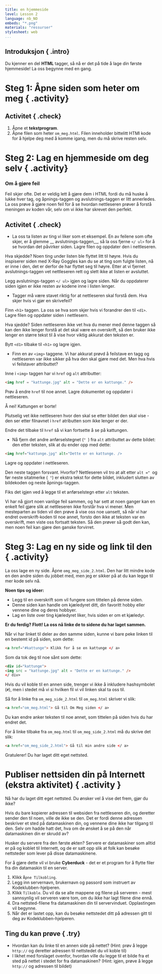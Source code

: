 ```yaml
---
title: en hjemmeside
level: Lesson 2
language: nb_NO
embeds: "*.png"
materials: "ressurser"
stylesheet: web
...
```


## Introduksjon { .intro}

Du kjenner en del __HTML__ tagger, så nå er det på tide å lage din første hjemmeside! La oss begynne med en gang.

# Steg 1: Åpne siden som heter om meg { .activity}

## Activitet { .check}

1. Åpne et __tekstprogram__. 
2. Åpne filen som heter `om_meg.html`. Filen inneholder bittelitt HTMl kode for å hjelpe deg med å komme igang, men du må skrive resten selv.


# Steg 2: Lag en hjemmeside om deg selv { .activity}

### Om å gjøre feil

Feil skjer ofte. Det er veldig lett å gjøre dem i HTML fordi du må huske å lukke hver tag, og åpnings-taggen og avslutnings-taggen er litt annerledes. La oss prøve å gjøre noen feil for å se hvordan nettleseren prøver å forstå meningen av koden vår, selv om vi ikke har skrevet den perfekt.

## Activitet { .check}

+ La oss ta listen av ting vi liker som et eksempel. En av feilene som ofte skjer, er å glemme __ avslutnings-taggen__, så la oss fjerne `</ ul>` for å se hvordan det påvirker siden. Lagre filen og oppdater den i nettleseren.

Hva skjedde? Noen ting under listen ble flyttet litt til høyre. Hvis du inspiserer siden med X-Ray Goggles kan du se at ting som fulgte listen, nå er inne i den, det er derfor de har flyttet seg til høyre. Etter at vi fjernet avslutnings-taggen vet nettleseren rett og slett ikke at listen er avsluttet.

Legg avslutnings-taggen `</ ul>` igjen og lagre siden. Når du oppdaterer siden igjen er ikke resten av kodene inne i listen lenger.

+ Tagger må være stavet riktig for at nettleseren skal forstå dem. Hva skjer hvis vi gjør en skrivefeil?

Finn `<h1>` taggen. La oss se hva som skjer hvis vi forandrer den til `<d1>`. Lagre filen og oppdater siden i nettlesern. 

Hva sjedde? Siden nettleseren ikke vet hva du mener med denne taggen så kan den ikke lenger forstå at det skal være en overskrift, så den bruker ikke lenger en større tekst til å vise hvor viktig akkurat den teksten er.

Bytt `<d1>` tilbake til `<h1>` og lagre igjen.


+ Finn en av `<img>` taggene. Vi har akkurat prøvd å feilstave en tagg og nettleseren var ikke sikker på hva den skal gjøre med det. Men hva hvis vi feilstaver attributtet?

Inne i `<img>` taggen har vi `href` og `alt` attributter:

```HTML
<img href = "kattunge.jpg" alt = "Dette er en kattunge." />
```

Prøv å endre `href` til noe annet. Lagre dokumentet og oppdater i nettleseren.

Å nei! Kattungen er borte!

Plutselig vet ikke nettleseren hvor den skal se etter bildet den skal vise - den ser etter filnavnet i `href` atributten som ikke lenger er der.

Endre det tilbake til `href` så vi kan fortsette å se på kattungen.

+ Nå fjern det andre anførselstegnet (`" `) fra `alt` attributtet av dette bildet: den etter teksten, slik at du ender opp med dette:

```HTML
<img href="kattunge.jpg" alt="Dette er en kattunge. />
```

Lagre og oppdater i nettleseren.

Den neste taggen forsvant. Hvorfor? Nettleseren vil tro at alt etter `alt =" `og før neste sitatmerke (` "`) er ekstra tekst for dette bildet, inkludert slutten av bildekoden og neste åpnings-taggen.

Fiks det igjen ved å legge til et anførselstegn etter `alt` teksten.

Vi har nå gjort noen vanlige feil sammen, og har sett at noen ganger kan en enkelt feil gjøre slik at nettleseren ikke forstår hva vi mener. Men mesteparten av tiden vil den prøve å vise oss noe uansett, så når vi har endret overskrift-koden til noe annet, forsto den ikke at teksten var en overskrift, men viste oss fortsatt teksten. Så den prøver så godt den kan, men noen feil kan gjøre den ganske forvirret.

# Steg 3: Lag en ny side og link til den { .activity}

La oss lage en ny side. Åpne `omg_meg_side_2.html`.  Den har litt mindre kode en den andre siden du jobbet med, men jeg er sikker på at du kan legge til mer kode selv nå.


__Noen tips og ideer:__

* Legg til en overskrift som vil fungere som tittelen på denne siden.
* Denne siden kan handle om kjæledyret ditt, din favoritt hobby eller vennene dine og deres hobbyer.
* Lag en liste over ting kjæledyret liker, hvis siden er om et kjæledyr.

__Er du ferdig? Flott! La oss nå linke de to sidene du har laget sammen.__

Når vi har linket til deler av den samme siden, kunne vi bare peke linken til en bestemt id på siden, som dette:

```HTML
<a href="#kattunge"> Klikk for å se en kattunge </ a>
```

Som da tok deg til noe sånt som dette:

```HTML
<div id="kattunge">
<img src = "kattunge.jpg" alt = "Dette er en kattunge." />
</ div>
```
Hvis du vil koble til en annen side, trenger vi ikke å inkludere hashsymbolet (`#`), men i stedet må vi si hvilken fil vi vil linken skal ta oss til.

Så for å linke fra `om_meg_side_2.html` til `om_meg.html` skriver vi slik:

```HTML
<a href="om_meg.html"> Gå til Om Meg siden </ a>
```

Du kan endre anker teksten til noe annet, som tittelen på siden hvis du har endret det.

For å linke tilbake fra `om_meg.html` til `om_meg_side_2.html` må du skrive det slik:

```HTML
<a href="om_meg_side_2.html"> Gå til min andre side </ a>
```

Gratulerer! Du har laget ditt eget nettsted.

# Publiser nettsiden din på Internett (ekstra aktivitet) { .activity }

Nå har du laget ditt eget nettsted. Du ønsker vel å vise det frem, gjør du ikke?

Hvis du bare kopierer adressen til websiden fra nettleseren din, og deretter sender den til noen, ville de ikke se den. Det er fordi denne adressen beskriver et sted på datamaskinen din, og vennene dine ikke har tilgang til den. Selv om hadde hatt det, hva om de ønsket å se på den når datamaskinen din er skrudd av?

Husker du servere fra den første økten? Servere er datamaskiner som alltid er på og koblet til Internett, og de er satt opp slik at folk kan besøke nettsteder som lever på disse datamaskinene.

For å gjøre dette vil vi bruke __Cyberduck__ - det er et program for å flytte filer fra din datamaskin til en server.

1. Klikk `Åpne Tilkobling`.
2. Legg inn servernavn, brukernavn og passord som instruert av Kodeklubben-hjelperen.
3.  Klikk `Tilkoble`. Du vil da se alle mappene og filene på serveren - mest sannsynlig vil serveren være tom, om du ikke har lagt filene dine ennå.
4. Dra nettsted-filene fra datamaskinen din til servervinduet. Opplastingen vil begynne.
5. Når det er lastet opp, kan du besøke nettstedet ditt på adressen gitt til deg av Kodeklubben-hjelperen.

## Ting du kan prøve { .try}

* Hvordan kan du linke til en annen side på nettet? (Hint: prøv å legge `http://` og deretter adressen til nettstedet du vil koble til)
* I likhet med forslaget ovenfor, hvordan ville du legge til et bilde fra et sted på nettet i stedet for fra datamaskinen? (Hint: igjen, prøve å legge `http://` og adressen til bildet)




